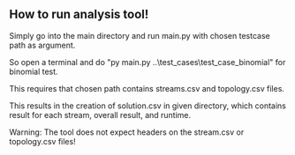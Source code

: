 ## How to run analysis tool!
Simply go into the main directory and run main.py with chosen testcase path as argument.

So open a terminal and do "py main.py ..\test_cases\test_case_binomial\" for binomial test. 

This requires that chosen path contains streams.csv and topology.csv files.

This results in the creation of solution.csv in given directory, which contains result for each stream, overall result, and runtime.

Warning: The tool does not expect headers on the stream.csv or topology.csv files!